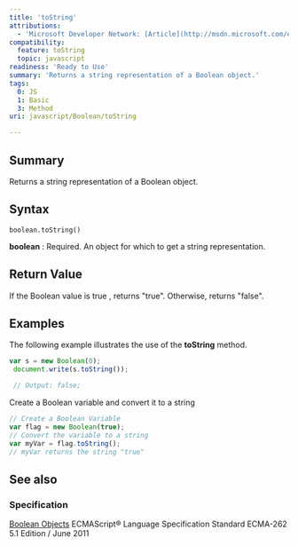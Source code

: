 ```yaml
---
title: 'toString'
attributions:
  - 'Microsoft Developer Network: [Article](http://msdn.microsoft.com/en-us/library/ie/jj155292(v=vs.94).aspx)'
compatibility:
  feature: toString
  topic: javascript
readiness: 'Ready to Use'
summary: 'Returns a string representation of a Boolean object.'
tags:
  0: JS
  1: Basic
  3: Method
uri: javascript/Boolean/toString

---
```

## Summary

Returns a string representation of a Boolean object.

## Syntax

    boolean.toString()

**boolean**
:   Required. An object for which to get a string representation.

## Return Value

If the Boolean value is true , returns "true". Otherwise, returns "false".

## Examples

The following example illustrates the use of the **toString** method.

``` js
var s = new Boolean(0);
 document.write(s.toString());

 // Output: false;
```

Create a Boolean variable and convert it to a string

``` js
// Create a Boolean Variable
var flag = new Boolean(true);
// Convert the variable to a string
var myVar = flag.toString();
// myVar returns the string "true"
```

## See also

### Specification

[Boolean Objects](http://www.ecma-international.org/ecma-262/5.1/#sec-15.6) ECMAScript® Language Specification Standard ECMA-262 5.1 Edition / June 2011

